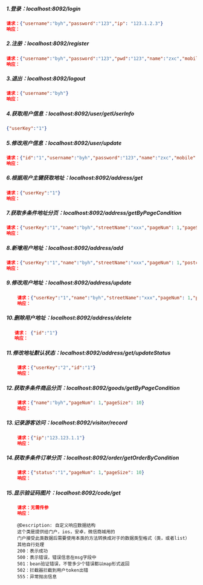 ##### 1.登录：localhost:8092/login
````json
请求：{"username":"byh","password":"123","ip": "123.1.2.3"}
响应：
````
##### 2.注册：localhost:8092/register
````json
请求：{"username":"byh","password":"123","pwd":"123","name":"zxc","mobile":"123456","qq":"123","email":"qq@123.com"}
响应：
````
##### 3.退出：localhost:8092/logout
````json
请求：{"username":"byh"}
响应：
````
##### 4.获取用户信息：localhost:8092/user/getUserInfo
````json
{"userKey":"1"}
````
##### 5.修改用户信息：localhost:8092/user/update
````json
请求：{"id":"1","username":"byh","password":"123","name":"zxc","mobile":"123456","qq":"123","email":"qq@123.com"}
响应：
````
##### 6.根据用户主键获取地址：localhost:8092/address/get
````json
请求：{"userKey":"1"}
响应：
````
##### 7.获取多条件地址分页：localhost:8092/address/getByPageCondition
````json
请求：{"userKey":"1","name":"byh","streetName":"xxx","pageNum": 1,"pageSize": 10}
响应：
````
##### 8.新增用户地址：localhost:8092/address/add
````json
请求：{"userKey":"1","name":"byh","streetName":"xxx","pageNum": 1,"postcode": "12345","telephone": "123","isDefault":"1"}
响应：
````
##### 9.修改用户地址：localhost:8092/address/update
````json
    请求：{"userKey":"1","name":"byh","streetName":"xxx","pageNum": 1,"postcode": "12345","telephone": "123","isDefault":"1"}
    响应：
````
##### 10.删除用户地址：localhost:8092/address/delete
````json
   请求： {"id":"1"}
   响应：
````
##### 11.修改地址默认状态：localhost:8092/address/get/updateStatus
````json
    请求：{"userKey":"2","id":"1"}
    响应：
````
##### 12.获取多条件商品分页：localhost:8092/goods/getByPageCondition
````json
    请求：{"name":"byh","pageNum": 1,"pageSize": 10}
    响应：
````

##### 13.记录游客访问：localhost:8092/visitor/record
````json
    请求：{"ip":"123.123.1.1"}
    响应：
````

##### 14.获取多条件订单分页：localhost:8092/order/getOrderByCondition
````json
    请求：{"status":"1","pageNum": 1,"pageSize": 10}
    响应：
````
##### 15.显示验证码图片：localhost:8092/code/get
````json
    请求：无需传参
    响应：
````





````text
    @Description: 自定义响应数据结构
    这个类是提供给门户，ios，安卓，微信商城用的
    门户接受此类数据后需要使用本类的方法转换成对于的数据类型格式（类，或者list）
    其他自行处理
    200：表示成功
    500：表示错误，错误信息在msg字段中
    501：bean验证错误，不管多少个错误都以map形式返回
    502：拦截器拦截到用户token出错
    555：异常抛出信息 
    
````